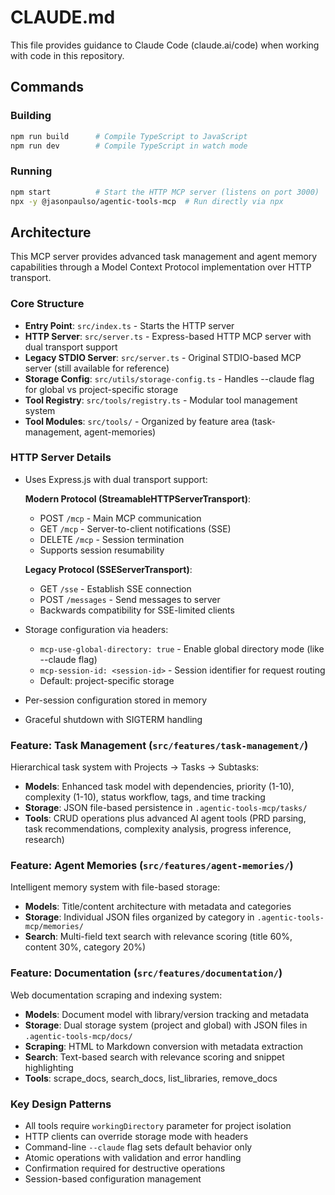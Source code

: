 # CLAUDE.md

This file provides guidance to Claude Code (claude.ai/code) when working with code in this repository.

## Commands

### Building
```bash
npm run build      # Compile TypeScript to JavaScript
npm run dev        # Compile TypeScript in watch mode
```

### Running
```bash
npm start          # Start the HTTP MCP server (listens on port 3000)
npx -y @jasonpaulso/agentic-tools-mcp  # Run directly via npx
```

## Architecture

This MCP server provides advanced task management and agent memory capabilities through a Model Context Protocol implementation over HTTP transport.

### Core Structure
- **Entry Point**: `src/index.ts` - Starts the HTTP server
- **HTTP Server**: `src/server.ts` - Express-based HTTP MCP server with dual transport support
- **Legacy STDIO Server**: `src/server.ts` - Original STDIO-based MCP server (still available for reference)
- **Storage Config**: `src/utils/storage-config.ts` - Handles --claude flag for global vs project-specific storage
- **Tool Registry**: `src/tools/registry.ts` - Modular tool management system
- **Tool Modules**: `src/tools/` - Organized by feature area (task-management, agent-memories)

### HTTP Server Details
- Uses Express.js with dual transport support:
  
  **Modern Protocol (StreamableHTTPServerTransport)**:
  - POST `/mcp` - Main MCP communication
  - GET `/mcp` - Server-to-client notifications (SSE)
  - DELETE `/mcp` - Session termination
  - Supports session resumability
  
  **Legacy Protocol (SSEServerTransport)**:
  - GET `/sse` - Establish SSE connection
  - POST `/messages` - Send messages to server
  - Backwards compatibility for SSE-limited clients
  
- Storage configuration via headers:
  - `mcp-use-global-directory: true` - Enable global directory mode (like --claude flag)
  - `mcp-session-id: <session-id>` - Session identifier for request routing
  - Default: project-specific storage
- Per-session configuration stored in memory
- Graceful shutdown with SIGTERM handling

### Feature: Task Management (`src/features/task-management/`)
Hierarchical task system with Projects → Tasks → Subtasks:
- **Models**: Enhanced task model with dependencies, priority (1-10), complexity (1-10), status workflow, tags, and time tracking
- **Storage**: JSON file-based persistence in `.agentic-tools-mcp/tasks/`
- **Tools**: CRUD operations plus advanced AI agent tools (PRD parsing, task recommendations, complexity analysis, progress inference, research)

### Feature: Agent Memories (`src/features/agent-memories/`)
Intelligent memory system with file-based storage:
- **Models**: Title/content architecture with metadata and categories
- **Storage**: Individual JSON files organized by category in `.agentic-tools-mcp/memories/`
- **Search**: Multi-field text search with relevance scoring (title 60%, content 30%, category 20%)

### Feature: Documentation (`src/features/documentation/`)
Web documentation scraping and indexing system:
- **Models**: Document model with library/version tracking and metadata
- **Storage**: Dual storage system (project and global) with JSON files in `.agentic-tools-mcp/docs/`
- **Scraping**: HTML to Markdown conversion with metadata extraction
- **Search**: Text-based search with relevance scoring and snippet highlighting
- **Tools**: scrape_docs, search_docs, list_libraries, remove_docs

### Key Design Patterns
- All tools require `workingDirectory` parameter for project isolation
- HTTP clients can override storage mode with headers
- Command-line `--claude` flag sets default behavior only
- Atomic operations with validation and error handling
- Confirmation required for destructive operations
- Session-based configuration management
